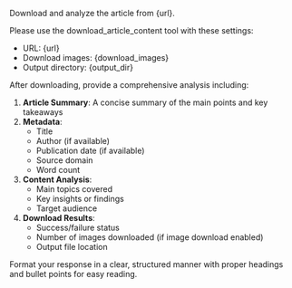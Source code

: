 Download and analyze the article from {url}.

Please use the download_article_content tool with these settings:
- URL: {url}
- Download images: {download_images}
- Output directory: {output_dir}

After downloading, provide a comprehensive analysis including:

1. **Article Summary**: A concise summary of the main points and key takeaways
2. **Metadata**: 
   - Title
   - Author (if available)
   - Publication date (if available)
   - Source domain
   - Word count
3. **Content Analysis**:
   - Main topics covered
   - Key insights or findings
   - Target audience
4. **Download Results**:
   - Success/failure status
   - Number of images downloaded (if image download enabled)
   - Output file location

Format your response in a clear, structured manner with proper headings and bullet points for easy reading.